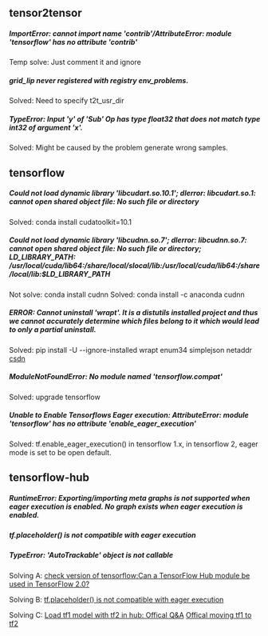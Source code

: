## tensor2tensor
##### ImportError: cannot import name 'contrib'/AttributeError: module 'tensorflow' has no attribute 'contrib'
Temp solve: Just comment it and ignore
##### grid_lip never registered with registry env_problems.
Solved: Need to specify t2t_usr_dir
#####  TypeError: Input 'y' of 'Sub' Op has type float32 that does not match type int32 of argument 'x'.
Solved: Might be caused by the problem generate wrong samples.

## tensorflow 
##### Could not load dynamic library 'libcudart.so.10.1'; dlerror: libcudart.so.1: cannot open shared object file: No such file or directory
Solved: conda install cudatoolkit=10.1
##### Could not load dynamic library 'libcudnn.so.7'; dlerror: libcudnn.so.7: cannot open shared object file: No such file or directory; LD_LIBRARY_PATH: /usr/local/cuda/lib64:/share/local/slocal/lib:/usr/local/cuda/lib64:/share/local/lib:$LD_LIBRARY_PATH
Not solve: conda install cudnn
Solved: conda install -c anaconda cudnn
##### ERROR: Cannot uninstall 'wrapt'. It is a distutils installed project and thus we cannot accurately determine which files belong to it which would lead to only a partial uninstall.
Solved: pip install -U --ignore-installed wrapt enum34 simplejson netaddr [csdn](https://www.cnblogs.com/xiaowei2092/p/11025155.html)
##### ModuleNotFoundError: No module named 'tensorflow.compat'
Solved: upgrade tensorflow

##### Unable to Enable Tensorflows Eager execution: AttributeError: module 'tensorflow' has no attribute 'enable_eager_execution'
Solved: tf.enable_eager_execution() in tensorflow 1.x, in tensorflow 2, eager mode is set to be open default.
##### 

## tensorflow-hub
##### RuntimeError: Exporting/importing meta graphs is not supported when eager execution is enabled. No graph exists when eager execution is enabled.
##### tf.placeholder() is not compatible with eager execution
##### TypeError: 'AutoTrackable' object is not callable
Solving A: [check version of tensorflow:Can a TensorFlow Hub module be used in TensorFlow 2.0?](https://stackoverflow.com/questions/55585079/can-a-tensorflow-hub-module-be-used-in-tensorflow-2-0)

Solving B: [tf.placeholder() is not compatible with eager execution](https://blog.csdn.net/weixin_43763859/article/details/104537392)

Solving C: [Load tf1 model with tf2 in hub: Offical Q&A](https://www.tensorflow.org/hub/common_issues) [Offical moving tf1 to tf2](https://www.tensorflow.org/hub/migration_tf2)
